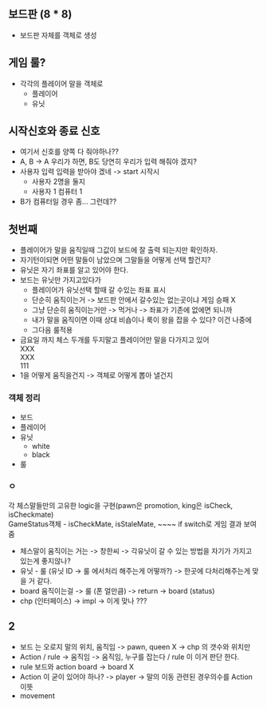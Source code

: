 ## 보드판 (8 * 8)
- 보드판 자체를 객체로 생성

## 게임 룰?
- 각각의 플레이어 말을 객체로
  - 플레이어
  - 유닛

## 시작신호와 종료 신호
- 여기서 신호를 양쪽 다 줘야하나??
- A, B -> A 우리가 하면, B도 당연히 우리가 입력 해줘야 겠지?
- 사용자 입력 입력을 받아야 겠네 -> start 시작시
  - 사용자 2명을 둘지
  - 사용자 1 컴퓨터 1
- B가 컴퓨터일 경우 좀... 그런데??

## 첫번째
- 플레이어가 말을 움직일때 그값이 보드에 잘 출력 되는지만 확인하자.
- 자기턴이되면 어떤 말들이 남았으며 그말들을 어떻게 선택 할건지?
- 유닛은 자기 좌표를 알고 있어야 한다.
- 보드는 유닛만 가지고있다가
  - 플레이어가 유닛선택 할때 갈 수있는 좌표 표시
  - 단순히 움직이는거 -> 보드판 안에서 갈수있는 없는곳이냐 게임 승패 X
  - 그냥 단순히 움직이는거만 -> 먹거나 -> 좌표가 기존에 없에면 되니까
  - 내가 말을 움직이면 이때 상대 비숍이나 룩이 왕을 잡을 수 있다? 이건 나중에
  - 그다음 룰적용
- 금요일 까지 체스 두개를 두지말고 플레이어만 말을 다가지고 있어   
XXX   
XXX   
111   
- 1을 어떻게 움직을건지 -> 객체로 어떻게 뽑아 낼건지

### 객체 정리
- 보드
- 플레이어
- 유닛
  - white
  - black
- 룰

### ㅇ
각 체스말들만의 고유한 logic을 구현(pawn은 promotion, king은 isCheck, isCheckmate)   
GameStatus객체 - isCheckMate, isStaleMate, ~~~~ if switch로 게임 결과 보여줌   

- 체스말이 움직이는 거는 -> 창한씨 -> 각유닛이 갈 수 있는 방법을 자기가 가지고 있는게 좋지않나?
- 유닛 - 룰 (유닛 ID -> 룰 에서처리 해주는게 어떻까?) -> 한곳에 다처리해주는게 맞을 거 같다.
- board 움직이는걸 -> 룰 (폰 얼만큼) -> return -> board (status)
- chp (인터페이스) -> impl -> 이게 맞나 ??? 

## 2
- 보드 는 오로지 말의 위치, 움직임 -> pawn, queen X -> chp 의 갯수와 위치만
- Action / rule -> 움직임 -> 움직임, 누구를 잡는다 / rule 이 이거 판단 한다.
- rule 보드와 action board -> board X
- Action 이 굳이 있어야 하나? -> player -> 말의 이동 관련된 경우의수를 Action 이뜻
- movement
